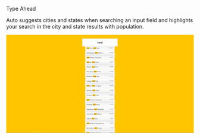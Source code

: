 Type Ahead

Auto suggests cities and states when searching an input field and highlights your search in the city and state results with population.

![Screenshot](https://github.com/devinenoise/type-ahead/blob/main/screenshot.png)
